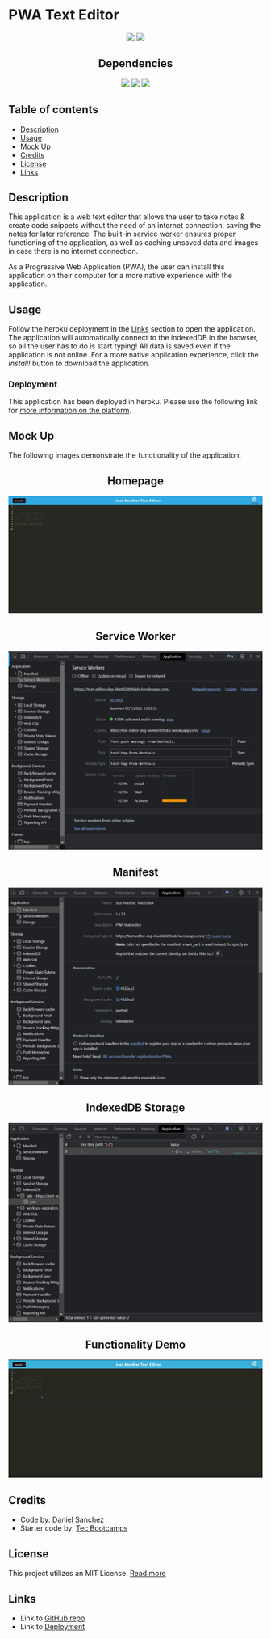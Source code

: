 # PWA Text Editor <!-- omit in toc -->

<div align="center">
<img src="https://img.shields.io/badge/License-MIT-blue"></img>
<img src="https://img.shields.io/github/repo-size/Morkendi/Text-Editor?color=green&label=Repo%20Size"></img>
</div>

<div align="center"> <h2>Dependencies</h2> </div>

<div align="center"> 
    <img src="https://img.shields.io/badge/Express.js-red"><img>
    <img src="https://img.shields.io/badge/Concurrently-brightgreen"><img>
    <img src="https://img.shields.io/badge/nodemon-blue"><img>
</div>

## Table of contents <!-- omit in toc -->

- [Description](#description)
- [Usage](#usage)
- [Mock Up](#mock-up)
- [Credits](#credits)
- [License](#license)
- [Links](#links)

## Description
This application is a web text editor that allows the user to take notes & create code snippets without the need of an internet connection, saving the notes for later reference. The built-in service worker ensures proper functioning of the application, as well as caching unsaved data and images in case there is no internet connection. 

As a Progressive Web Application (PWA), the user can install this application on their computer for a more native experience with the application.

## Usage
Follow the heroku deployment in the [Links](#links) section to open the application. The application will automatically connect to the indexedDB in the browser, so all the user has to do is start typing! All data is saved even if the application is not online. For a more native application experience, click the *Install!* button to download the application.
### Deployment <!-- omit in toc -->
This application has been deployed in heroku. Please use the following link for [more information on the platform](https://www.heroku.com/platform).

## Mock Up
The following images demonstrate the functionality of the application.
<div align="center">
        <h2>Homepage</h2>
    <img src="./assets/Homepage.png" alt="Hompeage"></img>
        <h2>Service Worker</h2>
    <img src="./assets/ServiceWorker.png" alt="Service Worker"></img>
        <h2>Manifest</h2>
    <img src="./assets/Manifest.png" alt="Manifest"></img>
        <h2>IndexedDB Storage</h2>
    <img src="./assets/IDB.png" alt="iDB"></img>
        <h2>Functionality Demo</h2>
    <img src="./assets/Demo.gif" alt="Demo"></img>
</div>

## Credits
- Code by: [Daniel Sanchez](https://github.com/Morkendi)
- Starter code by: [Tec Bootcamps](https://github.com/coding-boot-camp/cautious-meme)

## License

This project utilizes an MIT License. [Read more](https://choosealicense.com/licenses/mit/)

## Links
- Link to [GitHub repo](https://github.com/Morkendi/Text-Editor)
- Link to [Deployment](https://text-editor-dsg-66e602809ddc.herokuapp.com/)